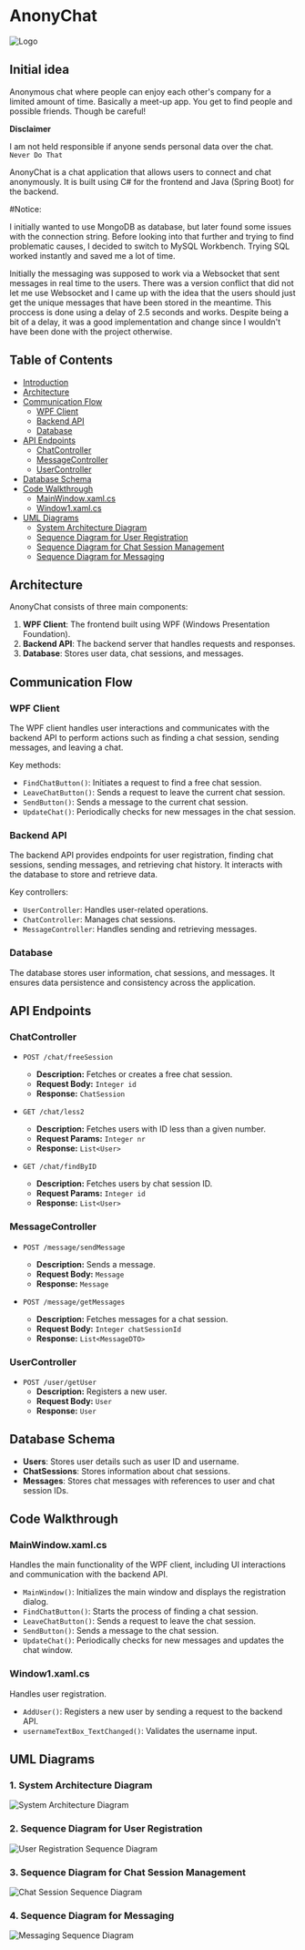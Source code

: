 # AnonyChat

![Logo](Assets/Logo.png)

## Initial idea

Anonymous chat where people can enjoy each other's company for a limited amount of time.
Basically a meet-up app. You get to find people and possible friends.
Though be careful!

**Disclaimer**

I am not held responsible if anyone sends personal data over the chat.\
``Never Do That``

AnonyChat is a chat application that allows users to connect and chat anonymously. It is built using C# for the frontend and Java (Spring Boot) for the backend.

#Notice:

I initially wanted to use MongoDB as database, but later found some issues with the connection string.
Before looking into that further and trying to find problematic causes, I decided to switch to MySQL Workbench.
Trying SQL worked instantly and saved me a lot of time.

Initially the messaging was supposed to work via a Websocket that sent messages in real time to the users.
There was a version conflict that did not let me use Websocket and I came up with the idea that the users should just get the unique messages that have been stored in the meantime. This proccess is done using a delay of 2.5 seconds and works. Despite being a bit of a delay, it was a good implementation and change since I wouldn't have been done with the project otherwise.

## Table of Contents
- [Introduction](#introduction)
- [Architecture](#architecture)
- [Communication Flow](#communication-flow)
  - [WPF Client](#wpf-client)
  - [Backend API](#backend-api)
  - [Database](#database)
- [API Endpoints](#api-endpoints)
  - [ChatController](#chatcontroller)
  - [MessageController](#messagecontroller)
  - [UserController](#usercontroller)
- [Database Schema](#database-schema)
- [Code Walkthrough](#code-walkthrough)
  - [MainWindow.xaml.cs](#mainwindowxamlcs)
  - [Window1.xaml.cs](#window1xamlcs)
- [UML Diagrams](#uml-diagrams)
  - [System Architecture Diagram](#system-architecture-diagram)
  - [Sequence Diagram for User Registration](#sequence-diagram-for-user-registration)
  - [Sequence Diagram for Chat Session Management](#sequence-diagram-for-chat-session-management)
  - [Sequence Diagram for Messaging](#sequence-diagram-for-messaging)

## Architecture

AnonyChat consists of three main components:
1. **WPF Client**: The frontend built using WPF (Windows Presentation Foundation).
2. **Backend API**: The backend server that handles requests and responses.
3. **Database**: Stores user data, chat sessions, and messages.

## Communication Flow

### WPF Client
The WPF client handles user interactions and communicates with the backend API to perform actions such as finding a chat session, sending messages, and leaving a chat.

Key methods:
- `FindChatButton()`: Initiates a request to find a free chat session.
- `LeaveChatButton()`: Sends a request to leave the current chat session.
- `SendButton()`: Sends a message to the current chat session.
- `UpdateChat()`: Periodically checks for new messages in the chat session.

### Backend API
The backend API provides endpoints for user registration, finding chat sessions, sending messages, and retrieving chat history. It interacts with the database to store and retrieve data.

Key controllers:
- `UserController`: Handles user-related operations.
- `ChatController`: Manages chat sessions.
- `MessageController`: Handles sending and retrieving messages.

### Database
The database stores user information, chat sessions, and messages. It ensures data persistence and consistency across the application.

## API Endpoints

### ChatController

- `POST /chat/freeSession`
  - **Description:** Fetches or creates a free chat session.
  - **Request Body:** `Integer id`
  - **Response:** `ChatSession`

- `GET /chat/less2`
  - **Description:** Fetches users with ID less than a given number.
  - **Request Params:** `Integer nr`
  - **Response:** `List<User>`

- `GET /chat/findByID`
  - **Description:** Fetches users by chat session ID.
  - **Request Params:** `Integer id`
  - **Response:** `List<User>`

### MessageController

- `POST /message/sendMessage`
  - **Description:** Sends a message.
  - **Request Body:** `Message`
  - **Response:** `Message`

- `POST /message/getMessages`
  - **Description:** Fetches messages for a chat session.
  - **Request Body:** `Integer chatSessionId`
  - **Response:** `List<MessageDTO>`

### UserController

- `POST /user/getUser`
  - **Description:** Registers a new user.
  - **Request Body:** `User`
  - **Response:** `User`

## Database Schema

- **Users**: Stores user details such as user ID and username.
- **ChatSessions**: Stores information about chat sessions.
- **Messages**: Stores chat messages with references to user and chat session IDs.

## Code Walkthrough

### MainWindow.xaml.cs
Handles the main functionality of the WPF client, including UI interactions and communication with the backend API.

- `MainWindow()`: Initializes the main window and displays the registration dialog.
- `FindChatButton()`: Starts the process of finding a chat session.
- `LeaveChatButton()`: Sends a request to leave the chat session.
- `SendButton()`: Sends a message to the chat session.
- `UpdateChat()`: Periodically checks for new messages and updates the chat window.

### Window1.xaml.cs
Handles user registration.

- `AddUser()`: Registers a new user by sending a request to the backend API.
- `usernameTextBox_TextChanged()`: Validates the username input.

## UML Diagrams

### 1. System Architecture Diagram
![System Architecture Diagram](Assets/System_Architecture.png)

### 2. Sequence Diagram for User Registration
![User Registration Sequence Diagram](Assets/Sequence_User_Registration.png)

### 3. Sequence Diagram for Chat Session Management
![Chat Session Sequence Diagram](Assets/Sequence_ChatSession_Management.png)

### 4. Sequence Diagram for Messaging
![Messaging Sequence Diagram](Assets/Sequence_Messaging.png)

